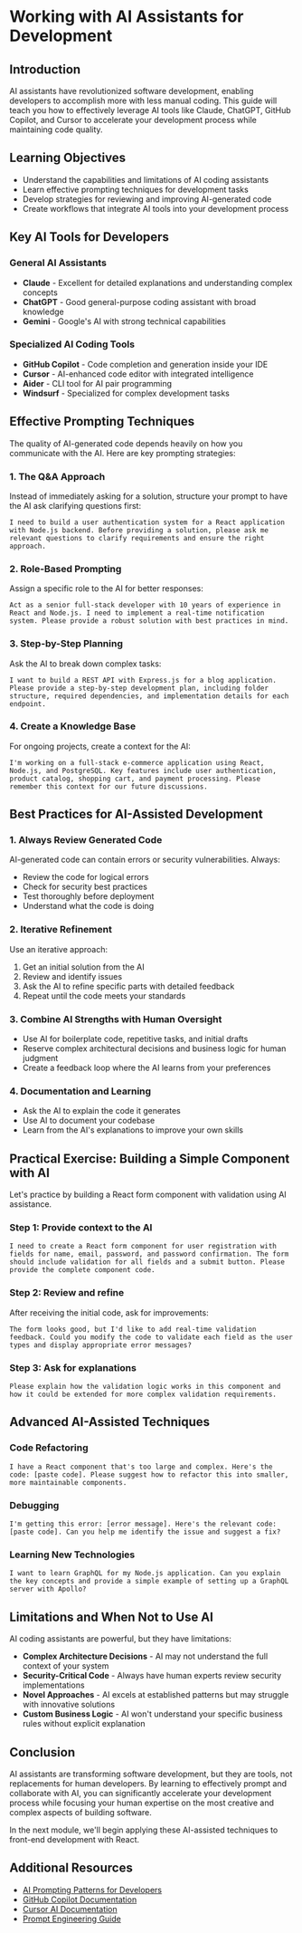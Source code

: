# Working with AI Assistants for Development

## Introduction

AI assistants have revolutionized software development, enabling developers to accomplish more with less manual coding. This guide will teach you how to effectively leverage AI tools like Claude, ChatGPT, GitHub Copilot, and Cursor to accelerate your development process while maintaining code quality.

## Learning Objectives

- Understand the capabilities and limitations of AI coding assistants
- Learn effective prompting techniques for development tasks
- Develop strategies for reviewing and improving AI-generated code
- Create workflows that integrate AI tools into your development process

## Key AI Tools for Developers

### General AI Assistants
- **Claude** - Excellent for detailed explanations and understanding complex concepts
- **ChatGPT** - Good general-purpose coding assistant with broad knowledge
- **Gemini** - Google's AI with strong technical capabilities

### Specialized AI Coding Tools
- **GitHub Copilot** - Code completion and generation inside your IDE
- **Cursor** - AI-enhanced code editor with integrated intelligence
- **Aider** - CLI tool for AI pair programming
- **Windsurf** - Specialized for complex development tasks

## Effective Prompting Techniques

The quality of AI-generated code depends heavily on how you communicate with the AI. Here are key prompting strategies:

### 1. The Q&A Approach

Instead of immediately asking for a solution, structure your prompt to have the AI ask clarifying questions first:

```
I need to build a user authentication system for a React application with Node.js backend. Before providing a solution, please ask me relevant questions to clarify requirements and ensure the right approach.
```

### 2. Role-Based Prompting

Assign a specific role to the AI for better responses:

```
Act as a senior full-stack developer with 10 years of experience in React and Node.js. I need to implement a real-time notification system. Please provide a robust solution with best practices in mind.
```

### 3. Step-by-Step Planning

Ask the AI to break down complex tasks:

```
I want to build a REST API with Express.js for a blog application. Please provide a step-by-step development plan, including folder structure, required dependencies, and implementation details for each endpoint.
```

### 4. Create a Knowledge Base

For ongoing projects, create a context for the AI:

```
I'm working on a full-stack e-commerce application using React, Node.js, and PostgreSQL. Key features include user authentication, product catalog, shopping cart, and payment processing. Please remember this context for our future discussions.
```

## Best Practices for AI-Assisted Development

### 1. Always Review Generated Code

AI-generated code can contain errors or security vulnerabilities. Always:
- Review the code for logical errors
- Check for security best practices
- Test thoroughly before deployment
- Understand what the code is doing

### 2. Iterative Refinement

Use an iterative approach:
1. Get an initial solution from the AI
2. Review and identify issues
3. Ask the AI to refine specific parts with detailed feedback
4. Repeat until the code meets your standards

### 3. Combine AI Strengths with Human Oversight

- Use AI for boilerplate code, repetitive tasks, and initial drafts
- Reserve complex architectural decisions and business logic for human judgment
- Create a feedback loop where the AI learns from your preferences

### 4. Documentation and Learning

- Ask the AI to explain the code it generates
- Use AI to document your codebase
- Learn from the AI's explanations to improve your own skills

## Practical Exercise: Building a Simple Component with AI

Let's practice by building a React form component with validation using AI assistance.

### Step 1: Provide context to the AI

```
I need to create a React form component for user registration with fields for name, email, password, and password confirmation. The form should include validation for all fields and a submit button. Please provide the complete component code.
```

### Step 2: Review and refine

After receiving the initial code, ask for improvements:

```
The form looks good, but I'd like to add real-time validation feedback. Could you modify the code to validate each field as the user types and display appropriate error messages?
```

### Step 3: Ask for explanations

```
Please explain how the validation logic works in this component and how it could be extended for more complex validation requirements.
```

## Advanced AI-Assisted Techniques

### Code Refactoring

```
I have a React component that's too large and complex. Here's the code: [paste code]. Please suggest how to refactor this into smaller, more maintainable components.
```

### Debugging

```
I'm getting this error: [error message]. Here's the relevant code: [paste code]. Can you help me identify the issue and suggest a fix?
```

### Learning New Technologies

```
I want to learn GraphQL for my Node.js application. Can you explain the key concepts and provide a simple example of setting up a GraphQL server with Apollo?
```

## Limitations and When Not to Use AI

AI coding assistants are powerful, but they have limitations:

- **Complex Architecture Decisions** - AI may not understand the full context of your system
- **Security-Critical Code** - Always have human experts review security implementations
- **Novel Approaches** - AI excels at established patterns but may struggle with innovative solutions
- **Custom Business Logic** - AI won't understand your specific business rules without explicit explanation

## Conclusion

AI assistants are transforming software development, but they are tools, not replacements for human developers. By learning to effectively prompt and collaborate with AI, you can significantly accelerate your development process while focusing your human expertise on the most creative and complex aspects of building software.

In the next module, we'll begin applying these AI-assisted techniques to front-end development with React.

## Additional Resources

- [AI Prompting Patterns for Developers](https://example.com/prompting-patterns)
- [GitHub Copilot Documentation](https://github.com/features/copilot)
- [Cursor AI Documentation](https://cursor.sh/docs)
- [Prompt Engineering Guide](https://example.com/prompt-engineering) 